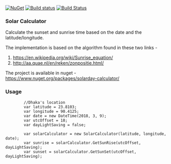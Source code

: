 [![NuGet](https://img.shields.io/nuget/v/FeatureToggle.svg)](https://www.nuget.org/packages/solarday-calculator)
[![Build status](https://ci.appveyor.com/api/projects/status/5di2f2f5qb6ccd6v?svg=true)](https://ci.appveyor.com/project/Siliconrob/solar-calculator)
[![Build Status](https://travis-ci.org/Siliconrob/solar-calculator.svg?branch=master)](https://travis-ci.org/Siliconrob/solar-calculator)

### Solar Calculator
Calculate the sunset and sunrise time based on the date and the latitude/longitude.

The implementation is based on the algorithm found in these two links -
1. https://en.wikipedia.org/wiki/Sunrise_equation/
2. http://aa.quae.nl/en/reken/zonpositie.html/

The project is available in nuget - https://www.nuget.org/packages/solarday-calculator/

### Usage
            //Dhaka's location
            var latitude = 23.8103; 
            var longitude = 90.4125;
            var date = new DateTime(2018, 3, 9);
            var utcOffset = 18;
            var dayLightSaving = false;

            var solarCalculator = new SolarCalculator(latitude, longitude, date);
            var sunrise = solarCalculator.GetSunRise(utcOffset, dayLightSaving);
            var sunset = solarCalculator.GetSunSet(utcOffset, dayLightSaving);
